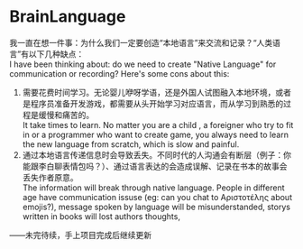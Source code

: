# BrainLanguage

我一直在想一件事：为什么我们一定要创造“本地语言”来交流和记录？“人类语言”有以下几种缺点：  
I have been thinking about: do we need to create "Native Language" for communication or recording? Here's some cons about this:

1. 需要花费时间学习。无论婴儿咿呀学语，还是外国人试图融入本地环境，或者是程序员准备开发游戏，都需要从头开始学习对应语言，而从学习到熟悉的过程是缓慢和痛苦的。  
It take times to learn. No matter you are a child , a foreigner who try to fit in or a programmer who want to create game, you always need to learn the new language from scratch, which is slow and painful.
2. 通过本地语言传递信息时会导致丢失。不同时代的人沟通会有断层（例子：你能跟李白聊表情包吗？）、通过语言表达的会造成误解、记录在书本的故事会丢失作者原意。  
The information will break through native language. People in different age have communication issuse (eg: can you chat to Αριστοτέλης about emojis?), message spoken by language will be misunderstanded, storys written in books will lost authors thoughts,

——未完待续，手上项目完成后继续更新

